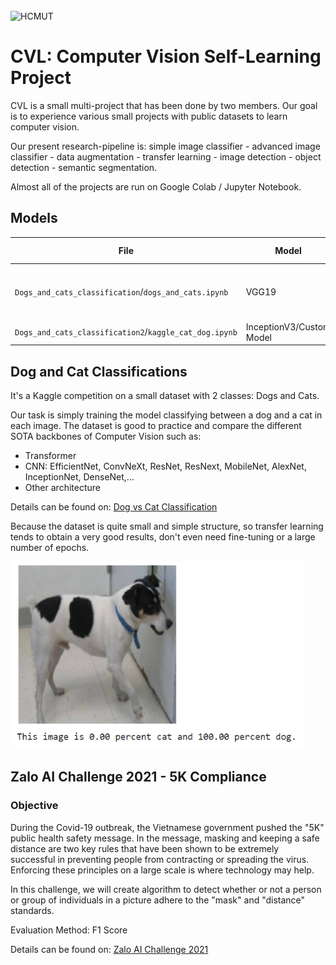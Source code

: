 <br/>
<img height="200" alt="HCMUT" src="https://upload.wikimedia.org/wikipedia/commons/d/de/HCMUT_official_logo.png" />
<br/>

# CVL: Computer Vision Self-Learning Project

CVL is a small multi-project that has been done by two members.
Our goal is to experience various small projects with public datasets to learn computer vision.

Our present research-pipeline is: simple image classifier - advanced image classifier - data augmentation - transfer learning - image detection - object detection - semantic segmentation.

Almost all of the projects are run on Google Colab / Jupyter Notebook.

## Models

  File | Model | Parameters | Training data | Training time | Evaluation
---|---|---|---|---|---
`Dogs_and_cats_classification`/`dogs_and_cats.ipynb` | VGG19 | 20M | [Kaggle Dataset](https://www.kaggle.com/competitions/dog-vs-cat-classification) | 30 minutes on GPU Tesla K80 |  98.6 % F1 
`Dogs_and_cats_classification2`/`kaggle_cat_dog.ipynb` | InceptionV3/Custom Model | 6M | [Kaggle Dataset](https://www.kaggle.com/competitions/dog-vs-cat-classification) | CPU |  96.54/81.04 % F1 

## Dog and Cat Classifications
It's a Kaggle competition on a small dataset with 2 classes: Dogs and Cats.

Our task is simply training the model classifying between a dog and a cat in each image. 
The dataset is good to practice and compare the different SOTA backbones of Computer Vision such as:
- Transformer
- CNN: EfficientNet, ConvNeXt, ResNet, ResNext, MobileNet, AlexNet, InceptionNet, DenseNet,…
- Other architecture

Details can be found on: [Dog vs Cat Classification](https://www.kaggle.com/competitions/dog-vs-cat-classification)

Because the dataset is quite small and simple structure, so transfer learning tends to obtain a very good results, don't even need fine-tuning or a large number of epochs.

<img height="300" alt="HCMUT" src="https://github.com/electrodrago/computer-visit/blob/main/result/dogncat.png" />

## Zalo AI Challenge 2021 - 5K Compliance
### Objective
During the Covid-19 outbreak, the Vietnamese government pushed the "5K" public health safety message. In the message, masking and keeping a safe distance are two key rules that have been shown to be extremely successful in preventing people from contracting or spreading the virus. Enforcing these principles on a large scale is where technology may help.

In this challenge, we will create algorithm to detect whether or not a person or group of individuals in a picture adhere to the "mask" and "distance" standards.

Evaluation Method: F1 Score

Details can be found on: [Zalo AI Challenge 2021](https://challenge.zalo.ai/portal/5k-compliance)


